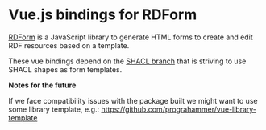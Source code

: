 # Vue.js bindings for RDForm

[RDForm](https://github.com/simeonackermann/RDForm/) is a JavaScript library to generate HTML forms to create and edit RDF resources based on a template.

These vue bindings depend on the [SHACL branch](https://github.com/simeonackermann/RDForm/tree/feature-shacl) that is striving to use SHACL shapes as form templates.


**Notes for the future**

If we face compatibility issues with the package built we might want to use some library template, e.g.: https://github.com/prograhammer/vue-library-template
